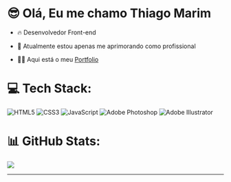 # 😎  Olá, Eu me chamo Thiago Marim

- 🔥 Desenvolvedor Front-end

- 🔭 Atualmente estou apenas me aprimorando como profissional

- 👨‍💻 Aqui está o meu [Portfolio]()

# 💻 Tech Stack:
![HTML5](https://img.shields.io/badge/html5-%23E34F26.svg?style=for-the-badge&logo=html5&logoColor=white) ![CSS3](https://img.shields.io/badge/css3-%231572B6.svg?style=for-the-badge&logo=css3&logoColor=white) ![JavaScript](https://img.shields.io/badge/javascript-%23323330.svg?style=for-the-badge&logo=javascript&logoColor=%23F7DF1E) ![Adobe Photoshop](https://img.shields.io/badge/adobephotoshop-%2331A8FF.svg?style=for-the-badge&logo=adobephotoshop&logoColor=white) ![Adobe Illustrator](https://img.shields.io/badge/adobeillustrator-%23FF9A00.svg?style=for-the-badge&logo=adobeillustrator&logoColor=white)
# 📊 GitHub Stats:
![](https://github-readme-stats.vercel.app/api/top-langs/?username=thiagomarim&theme=gotham&hide_border=false&include_all_commits=false&count_private=false&layout=compact)

---
